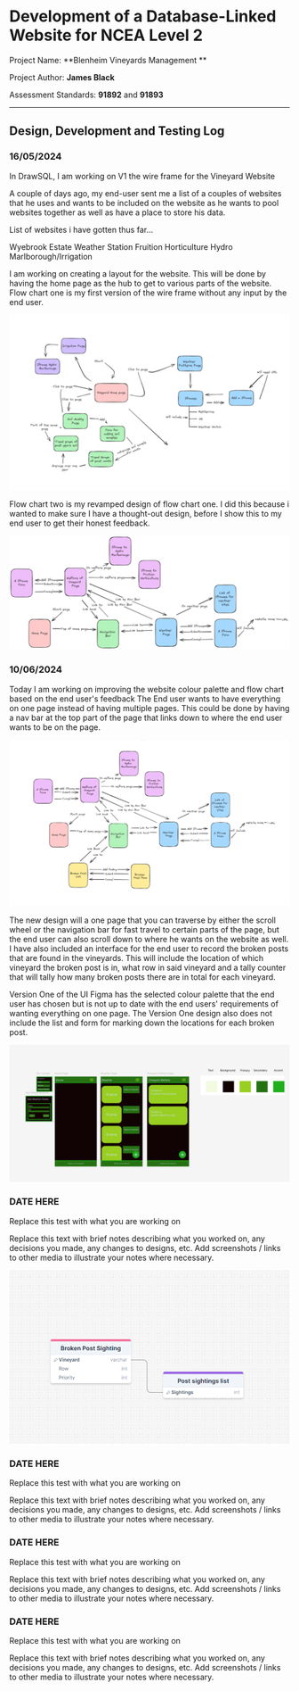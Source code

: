 # Development of a Database-Linked Website for NCEA Level 2

Project Name: **Blenheim Vineyards Management  **

Project Author: **James Black**

Assessment Standards: **91892** and **91893**


-------------------------------------------------

## Design, Development and Testing Log

### 16/05/2024

In DrawSQL, I am working on V1 the wire frame for the Vineyard Website   

A couple of days ago, my end-user sent me a list of a couples of websites that he uses and wants to be included on the website as he wants to pool websites together as well as have a place to store his data. 

List of websites i have gotten thus far... 

Wyebrook Estate Weather Station 
Fruition Horticulture 
Hydro Marlborough/Irrigation 


I am working on creating a layout for the website. This will be done by having the home page as the hub to get to various parts of the website.  
Flow chart one is my first version of the wire frame without any input by the end user. 

![Flow Chart Excalidraw](images/Flow1.png) 

Flow chart two is my revamped design of flow chart one. I did this because i wanted to make sure I have a thought-out design, before I show this to my end user to get their honest feedback. 

![Flow Chart V2](images/Flow2.png) 



### 10/06/2024

Today I am working on improving the website colour palette and flow chart based on the end user's feedback 
The End user wants to have everything on one page instead of having multiple pages. This could be done by having a nav bar at the top part of the page that links down to where the end user wants to be on the page. 

![Flow Chart V3](images/Flow3.png) 

The new design will a one page that you can traverse by either the scroll wheel or the navigation bar for fast travel to certain parts of the page, but the end user can also scroll down to where he wants on the website as well. 
I have also included an interface for the end user to record the broken posts that are found in the vineyards. 
This will include the location of which vineyard the broken post is in, what row in said vineyard and a tally counter that will tally how many broken posts there are in total for each vineyard.

Version One of the UI Figma has the selected colour palette that the end user has chosen but is not up to date with the end users' requirements of wanting everything on one page. The Version One design also does not include the list and form for marking down the locations for each broken post. 


![Version One UI](images/UiFigma1.png)

 
### DATE HERE

Replace this test with what you are working on

Replace this text with brief notes describing what you worked on, any decisions you made, any changes to designs, etc. Add screenshots / links to other media to illustrate your notes where necessary.

![DataBASE V1](images/Database1.png)

### DATE HERE

Replace this test with what you are working on

Replace this text with brief notes describing what you worked on, any decisions you made, any changes to designs, etc. Add screenshots / links to other media to illustrate your notes where necessary.

### DATE HERE

Replace this test with what you are working on

Replace this text with brief notes describing what you worked on, any decisions you made, any changes to designs, etc. Add screenshots / links to other media to illustrate your notes where necessary.

### DATE HERE

Replace this test with what you are working on

Replace this text with brief notes describing what you worked on, any decisions you made, any changes to designs, etc. Add screenshots / links to other media to illustrate your notes where necessary.